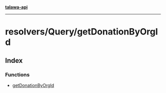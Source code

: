 [**talawa-api**](../../../README.md)

***

# resolvers/Query/getDonationByOrgId

## Index

### Functions

- [getDonationByOrgId](functions/getDonationByOrgId.md)
